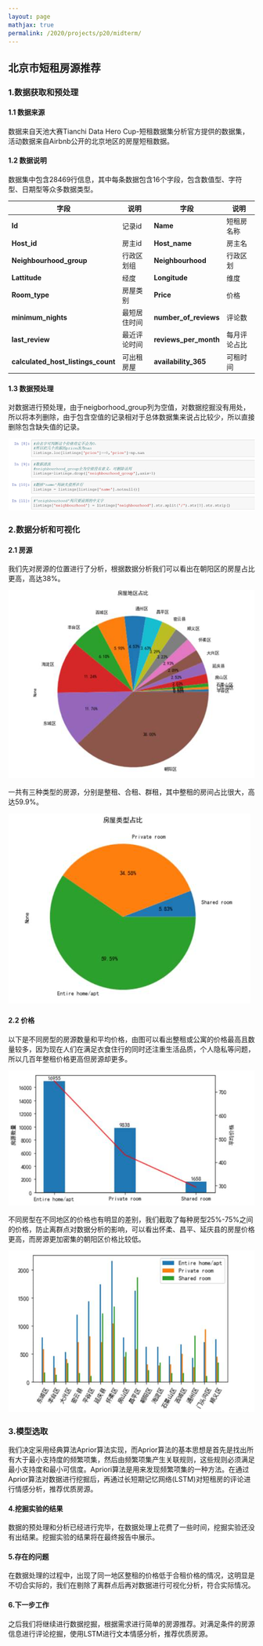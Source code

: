 ```yaml
---
layout: page
mathjax: true
permalink: /2020/projects/p20/midterm/
---
```


## 北京市短租房源推荐

### 1.数据获取和预处理

#### 1.1 数据来源

数据来自天池大赛Tianchi Data Hero Cup-短租数据集分析官方提供的数据集，活动数据来自Airbnb公开的北京地区的房屋短租数据。

#### 1.2 数据说明

数据集中包含28469行信息，其中每条数据包含16个字段，包含数值型、字符型、日期型等众多数据类型。

| **字段** | **说明** | **字段** | **说明** |
| --- | --- | --- | --- |
| **Id** | 记录id | **Name** | 短租房名称 |
| **Host_id** | 房主id | **Host_name** | 房主名 |
| **Neighbourhood_group** | 行政区划组 | **Neighbourhood** | 行政区划 |
| **Lattitude** | 经度 | **Longitude** | 维度 |
| **Room_type** | 房屋类别 | **Price** | 价格 |
| **minimum_nights** | 最短居住时间 | **number_of_reviews** | 评论数 |
| **last_review** | 最近评论时间 | **reviews_per_month** | 每月评论占比 |
| **calculated_host_listings_count** | 可出租房屋 | **availability_365** | 可租时间 |

#### 1.3 数据预处理

对数据进行预处理，由于neigborhood_group列为空值，对数据挖掘没有用处，所以将本列删除，由于包含空值的记录相对于总体数据集来说占比较少，所以直接删除包含缺失值的记录。

![img](images-mid/clip_image002.png)

### 2.数据分析和可视化

#### 2.1 房源

我们先对房源的位置进行了分析，根据数据分析我们可以看出在朝阳区的房屋占比更高，高达38%。

![房源](images-mid/clip_image004.png)

一共有三种类型的房源，分别是整租、合租、群租，其中整租的房间占比很大，高达59.9%。

![img](images-mid/clip_image006.png)

#### 2.2 价格

以下是不同房型的房源数量和平均价格，由图可以看出整租或公寓的价格最高且数量较多，因为现在人们在满足衣食住行的同时还注重生活品质，个人隐私等问题，所以几百年整租价格更高但房源却更多。

![img](images-mid/clip_image008.png)

不同房型在不同地区的价格也有明显的差别，我们截取了每种房型25%-75%之间的价格，防止离群点对数据分析的影响，可以看出怀柔、昌平、延庆县的房屋价格更高，而房源更加密集的朝阳区价格比较低。

![img](images-mid/clip_image010.png)

### 3.模型选取

我们决定采用经典算法Aprior算法实现，而Aprior算法的基本思想是首先是找出所有大于最小支持度的频繁项集，然后由频繁项集产生关联规则，这些规则必须满足最小支持度和最小可信度。Apriori算法是用来发现频繁项集的一种方法。在通过Aprior算法对数据进行挖掘后，再通过长短期记忆网络(LSTM)对短租房的评论进行情感分析，推荐优质房源。

#### 4.挖掘实验的结果

数据的预处理和分析已经进行完毕，在数据处理上花费了一些时间，挖掘实验还没有出结果。挖掘实验的结果将在最终报告中展示。

#### 5.存在的问题

在数据处理的过程中，出现了同一地区整租的价格低于合租价格的情况，这明显是不切合实际的，我们在剔除了离群点后再对数据进行可视化分析，符合实际情况。

#### 6.下一步工作

之后我们将继续进行数据挖掘，根据需求进行简单的房源推荐。对满足条件的房源信息进行评论挖掘，使用LSTM进行文本情感分析，推荐优质房源。
